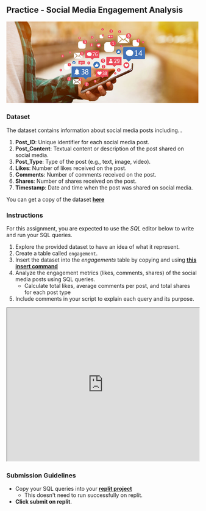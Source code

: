 ## Practice - Social Media Engagement Analysis

![social-media](./databases-and-sql/social-media.jpeg)
### Dataset
The dataset contains information about social media posts including... 

1. **Post_ID**: Unique identifier for each social media post.
2. **Post_Content**: Textual content or description of the post shared on social media.
3. **Post_Type**: Type of the post (e.g., text, image, video).
4. **Likes**: Number of likes received on the post.
5. **Comments**: Number of comments received on the post.
6. **Shares**: Number of shares received on the post.
7. **Timestamp**: Date and time when the post was shared on social media.

You can get a copy of the dataset **[here](https://docs.google.com/spreadsheets/d/1Dwxp4EH9MAy3CbJeEhT0YTCP9KvixWx57xzJHE0h75M/copy)**


### Instructions
For this assignment, you are expected to use the _SQL_ editor below to write and run your SQL queries.
1. Explore the provided dataset to have an idea of what it represent.
2. Create a table called `engagement`.
3. Insert the dataset into the _engagements_ table by copying and using **[this insert command](https://onecompiler.com/mysql/429kbswqw)**
4. Analyze the engagement metrics (likes, comments, shares) of the social media posts using SQL queries.
    - Calculate total likes, average comments per post, and total shares for each post type
5. Include comments in your script to explain each query and its purpose.

<iframe
 frameBorder="1"
 height="400px"  src="https://onecompiler.com/embed/mysql/42cvvbnzg" 
 width="100%"
 ></iframe>

### Submission Guidelines
- Copy your SQL queries into your **[replit project](https://replit.com/team/tk12-ids/Week-2-Social-medial-engagement-analysis)**
    - This doesn't need to run successfully on replit.
- **Click submit on replit**.
